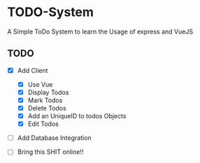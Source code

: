 # TODO-System
A Simple ToDo System to learn the Usage of express and VueJS

## TODO

* [x] Add Client
    * [x]  Use Vue
    * [x] Display Todos
    * [x] Mark Todos
    * [x] Delete Todos
    * [x] Add an UniqueID to todos Objects
    * [x] Edit Todos
* [ ] Add Database Integration
* [ ] Bring this SHIT online!!

